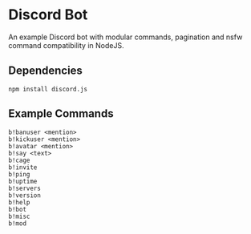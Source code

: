 # Discord Bot
An example Discord bot with modular commands, pagination and nsfw command compatibility in NodeJS.

## Dependencies
```
npm install discord.js
```

## Example Commands
```
b!banuser <mention>
b!kickuser <mention>
b!avatar <mention>
b!say <text>
b!cage
b!invite
b!ping
b!uptime
b!servers
b!version
b!help
b!bot
b!misc
b!mod
```
